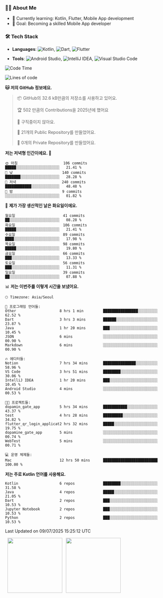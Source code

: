### 👨‍💻 About Me
- 🌱 Currently learning: Kotlin, Flutter, Mobile App development
- 🎯 Goal: Becoming a skilled Mobile App developer

### 🛠 Tech Stack
- **Languages**: ![Kotlin](https://img.shields.io/badge/Kotlin-0095D5?style=flat-square&logo=kotlin&logoColor=white), ![Dart](https://img.shields.io/badge/Dart-0175C2?style=flat-square&logo=dart&logoColor=white), ![Flutter](https://img.shields.io/badge/Flutter-02569B?style=flat-square&logo=flutter&logoColor=white)

- **Tools**:
![Android Studio](https://img.shields.io/badge/Android%20Studio-3DDC84?style=flat-square&logo=android-studio&logoColor=white), 
![IntelliJ IDEA](https://img.shields.io/badge/IntelliJ%20IDEA-000000?style=flat-square&logo=intellij-idea&logoColor=white), 
![Visual Studio Code](https://img.shields.io/badge/VS%20Code-007ACC?style=flat-square&logo=visual-studio-code&logoColor=white)

<!--START_SECTION:waka-->
![Code Time](http://img.shields.io/badge/Code%20Time-201%20hrs%203%20mins-blue)

![Lines of code](https://img.shields.io/badge/%EC%A0%80%EB%8A%94%20%EC%97%AC%ED%83%9C%EA%B9%8C%EC%A7%80%20-291.6%20thousand%20%EC%A4%84%EC%9D%98%20%EC%BD%94%EB%93%9C%EB%A5%BC%20%EC%9E%91%EC%84%B1%ED%96%88%EC%96%B4%EC%9A%94.-blue)

**🐱 저의 GitHub 정보에요.** 

> 📦 GitHub의 32.6 kB만큼의 저장소를 사용하고 있어요. 
 > 
> 🏆 502 만큼의 Contributions을 2025년에 했어요
 > 
> 🚫 구직중이지 않아요.
 > 
> 📜 21개의 Public Repository를 만들었어요. 
 > 
> 🔑 0개의 Private Repository를 만들었어요. 
 > 
**저는 저녁형 인간이에요. 🦉** 

```text
🌞 아침                     106 commits         █████░░░░░░░░░░░░░░░░░░░░   21.41 % 
🌆 낮　                     140 commits         ███████░░░░░░░░░░░░░░░░░░   28.28 % 
🌃 저녁                     240 commits         ████████████░░░░░░░░░░░░░   48.48 % 
🌙 밤　                     9 commits           ░░░░░░░░░░░░░░░░░░░░░░░░░   01.82 % 
```
📅 **제가 가장 생산적인 날은 화요일이에요.** 

```text
월요일                      41 commits          ██░░░░░░░░░░░░░░░░░░░░░░░   08.28 % 
화요일                      106 commits         █████░░░░░░░░░░░░░░░░░░░░   21.41 % 
수요일                      89 commits          ████░░░░░░░░░░░░░░░░░░░░░   17.98 % 
목요일                      98 commits          █████░░░░░░░░░░░░░░░░░░░░   19.80 % 
금요일                      66 commits          ███░░░░░░░░░░░░░░░░░░░░░░   13.33 % 
토요일                      56 commits          ███░░░░░░░░░░░░░░░░░░░░░░   11.31 % 
일요일                      39 commits          ██░░░░░░░░░░░░░░░░░░░░░░░   07.88 % 
```


📊 **저는 이번주를 이렇게 시간을 보냈어요.** 

```text
🕑︎ Timezone: Asia/Seoul

💬 프로그래밍 언어들: 
Other                    8 hrs 1 min         ████████████████░░░░░░░░░   62.52 % 
Dart                     3 hrs 3 mins        ██████░░░░░░░░░░░░░░░░░░░   23.87 % 
Java                     1 hr 20 mins        ███░░░░░░░░░░░░░░░░░░░░░░   10.45 % 
JSON                     6 mins              ░░░░░░░░░░░░░░░░░░░░░░░░░   00.90 % 
Markdown                 6 mins              ░░░░░░░░░░░░░░░░░░░░░░░░░   00.90 % 

🔥 에디터들: 
Notion                   7 hrs 34 mins       ███████████████░░░░░░░░░░   58.96 % 
VS Code                  3 hrs 51 mins       ████████░░░░░░░░░░░░░░░░░   30.06 % 
IntelliJ IDEA            1 hr 20 mins        ███░░░░░░░░░░░░░░░░░░░░░░   10.45 % 
Android Studio           4 mins              ░░░░░░░░░░░░░░░░░░░░░░░░░   00.53 % 

🐱‍💻 프로젝트들: 
dopamin_gate_app         5 hrs 34 mins       ███████████░░░░░░░░░░░░░░   43.37 % 
test                     4 hrs 28 mins       █████████░░░░░░░░░░░░░░░░   34.82 % 
flutter_qr_login_applicat2 hrs 32 mins       █████░░░░░░░░░░░░░░░░░░░░   19.75 % 
dopamine_gate_app        5 mins              ░░░░░░░░░░░░░░░░░░░░░░░░░   00.74 % 
WebTest                  5 mins              ░░░░░░░░░░░░░░░░░░░░░░░░░   00.71 % 

💻 운영 체제들: 
Mac                      12 hrs 50 mins      █████████████████████████   100.00 % 
```

**저는 주로 Kotlin 언어를 사용해요.** 

```text
Kotlin                   6 repos             ████████░░░░░░░░░░░░░░░░░   31.58 % 
Java                     4 repos             █████░░░░░░░░░░░░░░░░░░░░   21.05 % 
Dart                     2 repos             ███░░░░░░░░░░░░░░░░░░░░░░   10.53 % 
Jupyter Notebook         2 repos             ███░░░░░░░░░░░░░░░░░░░░░░   10.53 % 
Python                   2 repos             ███░░░░░░░░░░░░░░░░░░░░░░   10.53 % 
```




 Last Updated on 09/07/2025 15:25:12 UTC
<!--END_SECTION:waka-->

<p>
  <img height="180em" src="https://github-readme-stats.vercel.app/api?username=JongHyun070105&show_icons=true&include_all_commits=true&bg_color=0d1117&title_color=ffffff&text_color=c9d1d9&icon_color=79ff97">
  <img height="180em" src="https://github-readme-stats.vercel.app/api/top-langs/?username=JongHyun070105&layout=compact&langs_count=4&bg_color=0d1117&title_color=ffffff&text_color=c9d1d9&hide=php,jupyter%20notebook&hide_repo=EcoStep,mimir,git-session">
</p>
